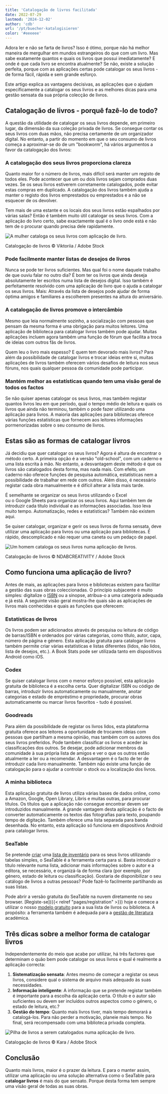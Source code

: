 ```yaml
---
title: 'Catalogação de livros facilitada'
date: 2022-07-29
lastmod: '2024-12-02'
author: 'cdb'
url: '/pt/buecher-katalogisieren'
color: '#eeeeee'
---
```


Adora ler e não se farta de livros? Isso é ótimo, porque não há melhor maneira de mergulhar em mundos estrangeiros do que com um livro. Mas sabe exatamente quantos e quais os livros que possui imediatamente? E onde é que cada livro se encontra atualmente? Se não, existe a solução perfeita, porque com as aplicações certas pode catalogar os seus livros - de forma fácil, rápida e sem grande esforço.

Este artigo explica as vantagens decisivas, as aplicações que o ajudam especificamente a catalogar os seus livros e as melhores dicas para uma gestão sensata da sua própria colecção de livros.

## Catalogação de livros - porquê fazê-lo de todo?

A questão da utilidade de catalogar os seus livros depende, em primeiro lugar, da dimensão da sua coleção privada de livros. Se consegue contar os seus livros com duas mãos, não precisa certamente de um organizador digital. No entanto, a partir do momento em que o seu consumo de livros começa a aproximar-se do de um "bookworm", há vários argumentos a favor da catalogação dos livros:

### A catalogação dos seus livros proporciona clareza

Quanto maior for o número de livros, mais difícil será manter um registo de todos eles. Pode acontecer que um ou dois livros sejam comprados duas vezes. Se os seus livros estiverem corretamente catalogados, pode evitar estas compras em duplicado. A catalogação dos livros também ajuda a manter o registo dos livros emprestados ou emprestados e a não se esquecer de os devolver.

Tem mais de uma estante e os locais dos seus livros estão espalhados por várias salas? Então é também muito útil catalogar os seus livros. Com a aplicação do livro certo, sabe exactamente qual é o livro onde está e não tem de o procurar quando precisa dele rapidamente.

![A mulher cataloga os seus livros com aplicação de livro.](images/buecher-katalogisieren-frau.jpg)

Catalogação de livros © Viktoriia / Adobe Stock

### Pode facilmente manter listas de desejos de livros

Nunca se pode ter livros suficientes. Mas qual foi o nome daquele trabalho de que ouviu falar no outro dia? É bom ter os livros que ainda deseja absolutamente ler escritos numa lista de desejos digital. Isso também é perfeitamente resolvido com uma aplicação de livro que o ajuda a catalogar os seus livros. Mais: Através da lista de desejos pode ajudar de forma óptima amigos e familiares a escolherem presentes na altura do aniversário.

### A catalogação de livros promove o intercâmbio

Mesmo que leia normalmente sozinho, a socialização com pessoas que pensam da mesma forma é uma obrigação para muitos leitores. Uma aplicação de biblioteca para catalogar livros também pode ajudar. Muitas aplicações incluem agora também uma função de fórum que facilita a troca de ideias com outros fãs de livros.

Quem leu o livro mais espesso? E quem tem devorado mais livros? Para além da possibilidade de catalogar livros e trocar ideias entre si, muitas aplicações de livros também oferecem vários desafios de leitura nos seus fóruns, nos quais qualquer pessoa da comunidade pode participar.

### Mantém melhor as estatísticas quando tem uma visão geral de todos os factos

Se não quiser apenas catalogar os seus livros, mas também registar quantos livros leu em que período, qual o tempo médio de leitura e quais os livros que ainda não terminou, também o pode fazer utilizando uma aplicação para livros. A maioria das aplicações para bibliotecas oferece várias funções estatísticas que fornecem aos leitores informações pormenorizadas sobre o seu consumo de livros.

## Estas são as formas de catalogar livros

Já decidiu que quer catalogar os seus livros? Agora é altura de encontrar o método certo. A primeira opção é a versão "old-school", com um caderno e uma lista escrita à mão. No entanto, a desvantagem deste método é que os livros são catalogados desta forma, mas nada mais. Com efeito, um caderno não oferece funções de pesquisa automática, estatísticas nem a possibilidade de trabalhar em rede com outros. Além disso, é necessário registar cada obra manualmente e é difícil alterar a lista mais tarde.

É semelhante se organizar os seus livros utilizando o Excel  
ou o Google Sheets para organizar os seus livros. Aqui também tem de introduzir cada título individual e as informações associadas. Isso leva muito tempo. Automatização, redes e estatísticas? Também não existem aqui.

Se quiser catalogar, organizar e gerir os seus livros de forma sensata, deve utilizar uma aplicação para livros ou uma aplicação para bibliotecas. É rápido, descomplicado e não requer uma caneta ou um pedaço de papel.

![Um homem cataloga os seus livros numa aplicação de livros.](images/buecher-katalogisieren-mann.jpg)

Catalogação de livros © NDABCREATIVITY / Adobe Stock

## Como funciona uma aplicação de livro?

Antes de mais, as aplicações para livros e bibliotecas existem para facilitar a gestão das suas obras coleccionadas. O princípio subjacente é muito simples: digitalize o [ISBN](https://de.wikipedia.org/wiki/Internationale_Standardbuchnummer) ou a sinopse, atribua-o a uma categoria adequada e já está. A seguinte visão geral mostra-lhe quais são as aplicações de livros mais conhecidas e quais as funções que oferecem:

### Estatísticas de livros

Os livros podem ser adicionados através de pesquisa ou leitura de código de barras/ISBN e ordenados por várias categorias, como título, autor, capa, número de página e género. Esta aplicação gratuita para catalogar livros também permite criar várias estatísticas e listas diferentes (lidos, não lidos, lista de desejos, etc.). A Book Stats pode ser utilizada tanto em dispositivos Android como iOS.

### Codex

Se quiser catalogar livros com o menor esforço possível, esta aplicação gratuita de biblioteca é a escolha certa. Quer digitalizar ISBN ou código de barras, introduzir livros automaticamente ou manualmente, anotar categorias e estado de empréstimo e propriedade, procurar obras automaticamente ou marcar livros favoritos - tudo é possível.

### Goodreads

Para além da possibilidade de registar os livros lidos, esta plataforma gratuita oferece aos leitores a oportunidade de trocarem ideias com pessoas que partilham a mesma opinião, mas também com os autores dos seus livros preferidos. Pode também classificar os livros e aceder às classificações dos outros. Se desejar, pode adicionar membros da comunidade à sua própria lista de amigos e ver o que os outros estão atualmente a ler ou a recomendar. A desvantagem é o facto de ter de introduzir cada livro manualmente. Também não existe uma função de catalogação para o ajudar a controlar o stock ou a localização dos livros.

### A minha biblioteca

Esta aplicação gratuita de livros utiliza várias bases de dados online, como a Amazon, Google, Open Library, Libris e muitas outras, para procurar títulos. Os títulos que a aplicação não consegue encontrar devem ser introduzidos manualmente. A grande vantagem desta aplicação é o facto de converter automaticamente os textos das fotografias para texto, poupando tempo de digitação. Também oferece uma lista separada para banda desenhada. No entanto, esta aplicação só funciona em dispositivos Android para catalogar livros.

### SeaTable

Se pretende [criar](https://seatable.io/pt/inventarliste-vorlagen/) uma [lista de inventário](https://seatable.io/pt/inventarliste-vorlagen/) para os seus livros utilizando tabelas simples, o SeaTable é a ferramenta certa para si. Basta introduzir o título relevante numa lista, adicionar mais informações sobre o autor e a editora, se necessário, e organizá-la de forma clara (por exemplo, por género, estado de leitura ou classificação). Gostaria de disponibilizar o seu catálogo de livros a outras pessoas? Pode fazê-lo facilmente partilhando as suas listas.

Pode abrir a versão gratuita do SeaTable na nuvem diretamente no seu browser. [Registe-se]({{< relref "pages/registration" >}}) hoje e comece a utilizar o nosso [modelo gratuito](https://seatable.io/pt/vorlage/ti27clk9rb2fjizia2pbwg/) para a sua lista de livros ou biblioteca. A propósito: a ferramenta também é adequada para a [gestão de literatura](https://seatable.io/pt/literaturverwaltung/) académica.

## Três dicas sobre a melhor forma de catalogar livros

Independentemente do meio que acabe por utilizar, há três factores que determinam o quão bem pode catalogar os seus livros e qual é realmente a aplicação correcta:

1. **Sistematização sensata**: Antes mesmo de começar a registar os seus livros, considere qual o sistema de arquivo mais adequado às suas necessidades.
2. **Informação inteligente**: A informação que se pretende registar também é importante para a escolha da aplicação certa. O título e o autor são suficientes ou devem ser incluídos outros aspectos como o género, o estado de leitura, etc.?
3. **Gestão do tempo**: Quanto mais livros tiver, mais tempo demorará a catalogá-los. Para não perder a motivação, planeie mais tempo. No final, será recompensado com uma biblioteca privada completa.

![Pilha de livros a serem catalogados numa aplicação de livro.](images/buecher-stapel.jpg)

Catalogação de livros © Kara / Adobe Stock

## Conclusão

Quanto mais livros, maior é o prazer da leitura. E para o manter assim, utilizar uma aplicação ou uma solução alternativa como o SeaTable para **catalogar livros** é mais do que sensato. Porque desta forma tem sempre uma visão geral de todas as suas obras.
